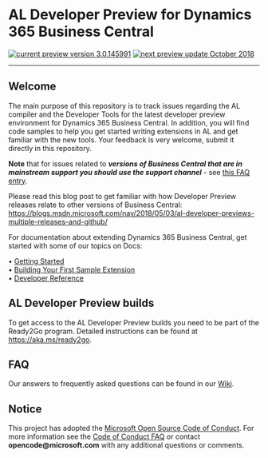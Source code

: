 ﻿
# AL Developer Preview for Dynamics 365 Business Central
  [![current preview version 3.0.145991](https://img.shields.io/badge/Current_Preview_Version-3.0.145991-orange.svg?style=flat-square)](https://github.com/Microsoft/AL/milestone/19) [![next preview update October 2018](https://img.shields.io/badge/Next_Preview_Update-May_2019-blue.svg?style=flat-square)](https://github.com/Microsoft/AL/milestone/23)

---

## Welcome
The main purpose of this repository is to track issues regarding the AL compiler and the Developer Tools for the latest developer preview environment for Dynamics 365 Business Central. In addition, you will find code samples to help you get started writing extensions in AL and get familiar with the new tools. Your feedback is very welcome, submit it directly in this repository.

**Note** that for issues related to ***versions of Business Central that are in mainstream support you should use the support channel*** - see [this FAQ entry](https://github.com/Microsoft/AL/wiki/Frequently-Asked-Questions#i-found-an-issue-in-a-version-of-the-product-that-is-not-the-latest-what-do-i-do).

Please read this blog post to get familiar with how Developer Preview releases relate to other versions of Business Central:
https://blogs.msdn.microsoft.com/nav/2018/05/03/al-developer-previews-multiple-releases-and-github/

For documentation about extending Dynamics 365 Business Central, get started with some of our topics on Docs: 

•	[Getting Started](https://docs.microsoft.com/en-us/dynamics-nav/developer/devenv-get-started)   
•	[Building Your First Sample Extension](https://docs.microsoft.com/en-us/dynamics-nav/developer/devenv-extension-example)  
•	[Developer Reference](https://docs.microsoft.com/en-us/dynamics-nav/)  

## AL Developer Preview builds
To get access to the AL Developer Preview builds you need to be part of the Ready2Go program. Detailed instructions can be found at https://aka.ms/ready2go.

## FAQ
Our answers to frequently asked questions can be found in our [Wiki](https://github.com/Microsoft/AL/wiki/Frequently-Asked-Questions).

## Notice
This project has adopted the [Microsoft Open Source Code of Conduct](https://opensource.microsoft.com/codeofconduct/). For more information see the [Code of Conduct FAQ](https://opensource.microsoft.com/codeofconduct/faq/) or contact __opencode@microsoft.com__ with any additional questions or comments.
